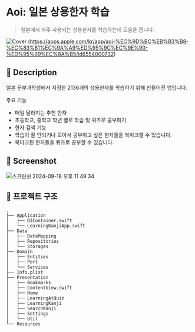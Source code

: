 # Aoi: 일본 상용한자 학습
> 일본에서 자주 사용되는 상용한자를 학습하는데 도움을 줍니다.

![Cover](https://github.com/user-attachments/assets/f1988a32-3eae-4d44-9ed0-a4ab758bdac4)
(https://apps.apple.com/kr/app/aoi-%EC%9D%BC%EB%B3%B8-%EC%83%81%EC%9A%A9%ED%95%9C%EC%9E%90-%ED%95%99%EC%8A%B5/id6554000732)
## 📖 Description
일본 문부과학성에서 지정한 2136개의 상용한자를 학습하기 위해 만들어진 앱입니다.

주요 기능
- 매일 달라지는 추천 한자
- 초등학교, 중학교 학년 별로 학습 및 퀴즈로 공부하기
- 한자 검색 기능
- 학습이 잘 안되거나 모아서 공부하고 싶은 한자들을 북마크할 수 있습니다.
- 북마크된 한자들을 퀴즈로 공부할 수 있습니다.

## 📌 Screenshot
![스크린샷 2024-09-18 오후 11 49 34](https://github.com/user-attachments/assets/b44a1f99-09ef-48ab-90a1-0dded525cd8b)

## 📁 프로젝트 구조
```
.
├── Application
│   ├── DIContainer.swift
│   └── LearningKanjiApp.swift
├── Data
│   ├── DataMapping
│   ├── Repositories
│   └── Storages
├── Domain
│   ├── Entities
│   ├── Port
│   └── Services
├── Info.plist
├── Presentation
│   ├── Bookmarks
│   ├── ContentView.swift
│   ├── Home
│   ├── LearningAtQuiz
│   ├── LearningKanji
│   ├── SearchKanji
│   ├── Settings
│   └── Util
└── Resources
```
